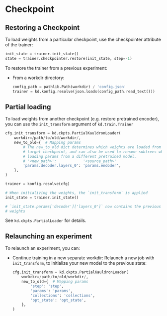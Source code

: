 # Checkpoint

## Restoring a Checkpoint

To load weights from a particular checkpoint, use the checkpointer attribute
of the trainer:

```python
init_state = trainer.init_state()
state = trainer.checkpointer.restore(init_state, step=-1)
```

To restore the trainer from a previous experiment:

*   From a workdir directory:

    ```python
    config_path = pathlib.Path(workdir) / 'config.json'
    trainer = kd.konfig.resolve(json.loads(config_path.read_text()))
    ```

## Partial loading

To load weights from another checkpoint (e.g. restore pretrained encoder), you
can use the `init_transform` argument of `kd.train.Trainer`

```python
cfg.init_transform = kd.ckpts.PartialKauldronLoader(
    workdir=/path/to/old/workdir/,
    new_to_old={  # Mapping params
        # The new_to_old dict determines which weights are loaded from the
        # target checkpoint, and can also be used to rename subtrees when
        # loading params from a different pretrained model.
        # '<new_path>':            '<source_path>'
        'params.decoder.layers_0': 'params.endoder',
    },
)

trainer = konfig.resolve(cfg)

# When initializing the weights, the `init_transform` is applied
init_state = trainer.init_state()

# `init_state.params['decoder']['layers_0']` now contains the previous encoder
# weights
```

See `kd.ckpts.PartialLoader` for details.

## Relaunching an experiment

To relaunch an experiment, you can:

*   Continue training in a new separate workdir: Relaunch a new job with
    `init_transform`, to initialize your new model to the previous state:

    ```python
    cfg.init_transform = kd.ckpts.PartialKauldronLoader(
        workdir=/path/to/old/workdir/,
        new_to_old={  # Mapping params
            'step': 'step',
            'params': 'params',
            'collections': 'collections',
            'opt_state': 'opt_state',
        },
    )
    ```
